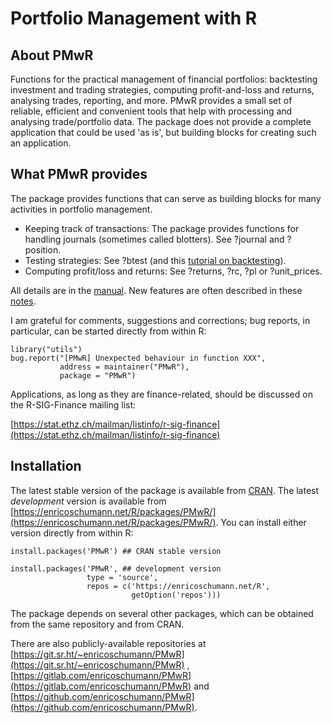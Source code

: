 # Portfolio Management with R

## About PMwR

Functions for the practical management of financial
portfolios: backtesting investment and trading strategies,
computing profit-and-loss and returns, analysing trades,
reporting, and more. PMwR provides a small set of reliable,
efficient and convenient tools that help with processing and
analysing trade/portfolio data. The package does not
provide a complete application that could be used 'as is',
but building blocks for creating such an application.

## What PMwR provides

The package provides functions that can serve as building
blocks for many activities in portfolio management.

- Keeping track of transactions: The package provides
     functions for handling journals (sometimes called
     blotters). See ?journal and ?position.
- Testing strategies: See ?btest (and this
  [tutorial on backtesting](https://dx.doi.org/10.2139/ssrn.3374195)).
- Computing profit/loss and returns: See ?returns,
     ?rc, ?pl or ?unit_prices.

All details are in the
[manual](https://enricoschumann.net/R/packages/PMwR/manual/PMwR.html).
New features are often described in these
[notes](https://enricoschumann.net/notes/PMwR/).

I am grateful for comments, suggestions and corrections;
bug reports, in particular, can be started directly from
within R:

    library("utils")
    bug.report("[PMwR] Unexpected behaviour in function XXX",
               address = maintainer("PMwR"),
               package = "PMwR")

Applications, as long as they are finance-related,
should be discussed on the R-SIG-Finance mailing list:

[https://stat.ethz.ch/mailman/listinfo/r-sig-finance](https://stat.ethz.ch/mailman/listinfo/r-sig-finance)




## Installation

The latest stable version of the package is available
from [CRAN](https://cran.r-project.org/package=PMwR).
The latest *development* version is available from
[https://enricoschumann.net/R/packages/PMwR/](https://enricoschumann.net/R/packages/PMwR/). You
can install either version directly from within R:

    install.packages('PMwR') ## CRAN stable version

    install.packages('PMwR', ## development version
	                 type = 'source',
                     repos = c('https://enricoschumann.net/R',
                               getOption('repos')))

The package depends on several other packages, which
can be obtained from the same repository and from CRAN.

There are also publicly-available repositories at
[https://git.sr.ht/~enricoschumann/PMwR](https://git.sr.ht/~enricoschumann/PMwR) ,
[https://gitlab.com/enricoschumann/PMwR](https://gitlab.com/enricoschumann/PMwR) and
[https://github.com/enricoschumann/PMwR](https://github.com/enricoschumann/PMwR).

